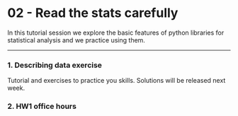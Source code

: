 # 02 - Read the stats carefully

In this tutorial session we explore the basic features of python libraries for statistical analysis and we practice using them.

---

### 1. Describing data exercise

Tutorial and exercises to practice you skills. Solutions will be released next week.

### 2. HW1 office hours
